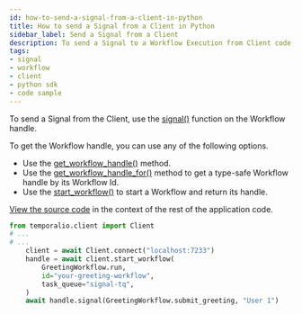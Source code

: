 ```yaml
---
id: how-to-send-a-signal-from-a-client-in-python
title: How to send a Signal from a Client in Python
sidebar_label: Send a Signal from a Client
description: To send a Signal to a Workflow Execution from Client code, use the signal() method on the Workflow handle.
tags:
- signal
- workflow
- client
- python sdk
- code sample
---
```


<!-- DO NOT EDIT THIS FILE DIRECTLY.
THIS FILE IS GENERATED from https://github.com/temporalio/documentation/blob/main/sample-apps/python/signal_your_workflow/signal_dacx.py. -->

To send a Signal from the Client, use the [signal()](https://python.temporal.io/temporalio.client.WorkflowHandle.html#signal) function on the Workflow handle.

To get the Workflow handle, you can use any of the following options.

- Use the [get_workflow_handle()](https://python.temporal.io/temporalio.client.Client.html#get_workflow_handle) method.
- Use the [get_workflow_handle_for()](https://python.temporal.io/temporalio.client.Client.html#get_workflow_handle_for) method to get a type-safe Workflow handle by its Workflow Id.
- Use the [start_workflow()](https://python.temporal.io/temporalio.client.Client.html#start_workflow) to start a Workflow and return its handle.

<div class="copycode-notice-container"><a href="https://github.com/temporalio/documentation/blob/main/sample-apps/python/signal_your_workflow/signal_dacx.py">View the source code</a> in the context of the rest of the application code.</div>

```python
from temporalio.client import Client
# ...
# ...
    client = await Client.connect("localhost:7233")
    handle = await client.start_workflow(
        GreetingWorkflow.run,
        id="your-greeting-workflow",
        task_queue="signal-tq",
    )
    await handle.signal(GreetingWorkflow.submit_greeting, "User 1")
```
